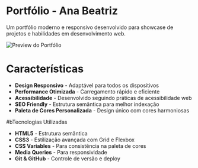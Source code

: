 # Portfólio - Ana Beatriz


Um portfólio moderno e responsivo desenvolvido para showcase de projetos e habilidades em desenvolvimento web.

![Preview do Portfólio](https://via.placeholder.com/800x400/4f2d4b/ffffff?text=Portfolio+Ana+Beatriz)

# Características

- **Design Responsivo** - Adaptável para todos os dispositivos
- **Performance Otimizada** - Carregamento rápido e eficiente
- **Acessibilidade** - Desenvolvido seguindo práticas de acessibilidade web
- **SEO Friendly** - Estrutura semântica para melhor indexação
- **Paleta de Cores Personalizada** - Design único com cores harmoniosas



#bTecnologias Utilizadas

- **HTML5** - Estrutura semântica
- **CSS3** - Estilização avançada com Grid e Flexbox
- **CSS Variables** - Para consistência na paleta de cores
- **Media Queries** - Para responsividade
- **Git & GitHub** - Controle de versão e deploy



